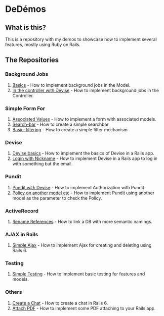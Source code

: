 # DeDémos

## What is this?
This is a repository with my demos to showcase how to implement several features, mostly using Ruby on Rails.

## The Repositories

### Background Jobs
1. [Basics](https://github.com/andrerferrer/background-jobs-demo) - How to implement background jobs in the Model.
2. [In the controller with Devise](https://github.com/andrerferrer/background-jobs-devise-demo) - How to implement background jobs in the Controller.

### Simple Form For
1. [Associated Values](https://github.com/andrerferrer/nested-simple-form-demo) - How to implement a form with associated models.
2. [Search-bar](https://github.com/andrerferrer/search-bar-demo) - How to create a simple searchbar
3. [Basic-filtering](https://github.com/andrerferrer/basic-filter-demo/blob/master/README.md) - How to create a simple filter mechanism

### Devise
1. [Devise basics](https://github.com/andrerferrer/devise-demo) - How to implement the basics of Devise in a Rails app.
2. [Login with Nickname](https://github.com/andrerferrer/username-not-email-devise-demo) - How to implement Devise in a Rails app to log in with something but the email.

### Pundit
1. [Pundit with Devise](https://github.com/andrerferrer/pundit-demo) - How to implement Authorization with Pundit.
2. [Policy on another model etc](https://github.com/andrerferrer/pundit-outsourcing-demo) - How to implement Pundit using another model as the parameter to check the Policy.

### ActiveRecord
1. [Rename References](https://github.com/andrerferrer/rename-references-demo) - How to link a DB with more semantic namings.

### AJAX in Rails
1. [Simple Ajax](https://github.com/andrerferrer/ajax-rails-6-demo) - How to implement Ajax for creating and deleting using Rails 6.

### Testing
1. [Simple Testing](https://github.com/andrerferrer/basic-testing-demo/#demo) - How to implement basic testing for features and models.

### Others
1. [Create a Chat](https://github.com/andrerferrer/chat-demo) - How to create a chat in Rails 6.
2. [Attach PDF](https://github.com/andrerferrer/attach-pdf-demo) - How to implement some PDF attaching to your Rails app.
